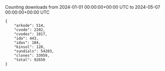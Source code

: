
Counting downloads from 2024-01-01 00:00:00+00:00 UTC to 2024-05-07 00:00:00+00:00 UTC

```
{
    "arkode": 514,
    "cvode": 2202,
    "cvodes": 1017,
    "ida": 443,
    "idas": 184,
    "kinsol": 128,
    "sundials": 54203,
    "clones": 33959,
    "total": 92650
}
```
